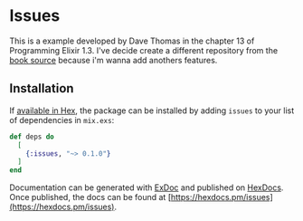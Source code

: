 # Issues

This is a example developed by Dave Thomas in the chapter 13 of Programming Elixir 1.3. 
I've decide create a different repository from the [book source](https://github.com/Trunkol/programming-elixir-1.3) because
i'm wanna add anothers features. 

## Installation

If [available in Hex](https://hex.pm/docs/publish), the package can be installed
by adding `issues` to your list of dependencies in `mix.exs`:

```elixir
def deps do
  [
    {:issues, "~> 0.1.0"}
  ]
end
```

Documentation can be generated with [ExDoc](https://github.com/elixir-lang/ex_doc)
and published on [HexDocs](https://hexdocs.pm). Once published, the docs can
be found at [https://hexdocs.pm/issues](https://hexdocs.pm/issues).


